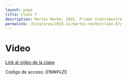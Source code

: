 ```yaml
---
layout: page
title: Clase 7
description: Martes Noche, 2025, Primer Cuatrimestre
permalink: /bitacoras/2025-2c/martes-noche/clase-07/
---
```


# Video

[Link al video de la clase](https://utn.zoom.us/rec/share/TiEciW-deTKLxPOS_g7R6ZJQ5J844ogEe4LGTYOCZOnIsnwefsqGy61yz_jdV1j4.VBNKaNsCRnxNDyxk?startTime=1746569518000)

Código de acceso: 01M#FkZE
